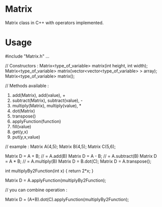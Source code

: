 # Matrix
Matrix class in C++ with operators implemented.

# Usage

  #include "Matrix.h"
  ...

  // Constructors :
  Matrix<type_of_variable> matrix(int height, int width);
  Matrix<type_of_variable> matrix(vector<vector<type_of_variable> > array);
  Matrix<type_of_variable> matrix();

  // Methods available :
  1) add(Matrix), add(value), +
  2) subtract(Matrix), subtract(value), -
  3) multiply(Matrix), multiply(value), *
  4) dot(Matrix)
  5) transpose()
  6) applyFunction(function)
  7) fill(value)
  8) get(y,x)
  9) put(y,x,value)

  // example :
  Matrix<int> A(4,5);
  Matrix<int> B(4,5);
  Matrix<int> C(5,6);

  Matrix<int> D = A + B;  // = A.add(B)
  Matrix<int> D = A - B;  // = A.subtract(B)
  Matrix<int> D = A * B;  // = A.multiply(B)
  Matrix<int> D = B.dot(C);
  Matrix<int> D = A.transpose();

  int multiplyBy2Function(int x)
  {
      return 2*x;
  }

  Matrix<int> D = A.applyFunction(multiplyBy2Function);

  // you can combine operation :

  Matrix<int> D = (A+B).dot(C).applyFunction(multiplyBy2Function);
